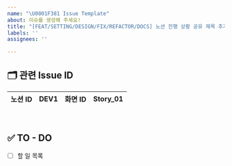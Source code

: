 ```yaml
---
name: "\U0001F381 Issue Template"
about: 이슈를 생성해 주세요!
title: "[FEAT/SETTING/DESIGN/FIX/REFACTOR/DOCS] 노션 진행 상황 공유 제목 추가"
labels: ''
assignees: ''

---
```


## 🗂️ 관련 Issue ID
| 노션 ID | DEV1 |화면 ID| Story_01 |
|:-------:|:-------:|:-------:|:-------:| 

<br/>

## ✅ TO - DO
- [ ] 할 일 목록
